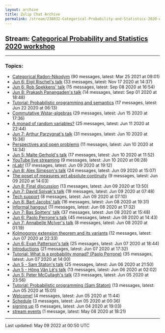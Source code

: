 ```yaml
---
layout: archive
title: Zulip Chat Archive
permalink: /stream/238032-Categorical-Probability-and-Statistics-2020-workshop/index.html
---
```


## Stream: [Categorical Probability and Statistics 2020 workshop](https://mattecapu.github.io/ct-zulip-archive/stream/238032-Categorical-Probability-and-Statistics-2020-workshop/index.html)
---

### Topics:

* [Categorical Radon-Nikodym](topic/topic_Categorical.20Radon-Nikodym.html) (90 messages, latest: Mar 25 2021 at 09:01)
* [Jun 6: Eigil Rischel's talk](topic/topic_Jun.206.3A.20Eigil.20Rischel's.20talk.html) (33 messages, latest: Nov 17 2020 at 14:37)
* [Jun 6: Rob Spekkens' talk](topic/topic_Jun.206.3A.20Rob.20Spekkens'.20talk.html) (15 messages, latest: Sep 08 2020 at 16:54)
* [Jun 8: Prakash Panangaden's talk](topic/topic_Jun.208.3A.20Prakash.20Panangaden's.20talk.html) (14 messages, latest: Sep 01 2020 at 18:48)
* [Tutorial: Probabilistic programming and semantics](topic/topic_Tutorial.3A.20Probabilistic.20programming.20and.20semantics.html) (17 messages, latest: Jun 22 2020 at 06:13)
* [Commutative Wstar-algebras](topic/topic_Commutative.20Wstar-algebras.html) (29 messages, latest: Jun 15 2020 at 17:36)
* [A monad of random variables?](topic/topic_A.20monad.20of.20random.20variables.3F.html) (25 messages, latest: Jun 11 2020 at 22:44)
* [Jun 7: Arthur Parzygnat's talk](topic/topic_Jun.207.3A.20Arthur.20Parzygnat's.20talk.html) (31 messages, latest: Jun 10 2020 at 15:36)
* [Perspectives and open problems](topic/topic_Perspectives.20and.20open.20problems.html) (11 messages, latest: Jun 10 2020 at 14:34)
* [Jun 5: Malte Gerhold's talk](topic/topic_Jun.205.3A.20Malte.20Gerhold's.20talk.html) (17 messages, latest: Jun 10 2020 at 11:52)
* [YouTube live streaming](topic/topic_YouTube.20live.20streaming.html) (9 messages, latest: Jun 10 2020 at 06:28)
* [nLab!](topic/topic_nLab!.html) (17 messages, latest: Jun 09 2020 at 19:12)
* [Jun 8: Alex Simpson's talk](topic/topic_Jun.208.3A.20Alex.20Simpson's.20talk.html) (24 messages, latest: Jun 09 2020 at 15:07)
* [The poset of measures wrt absolute continuity](topic/topic_The.20poset.20of.20measures.20wrt.20absolute.20continuity.html) (9 messages, latest: Jun 09 2020 at 14:03)
* [Jun 8: Final discussion](topic/topic_Jun.208.3A.20Final.20discussion.html) (13 messages, latest: Jun 09 2020 at 13:50)
* [Jun 7: David Spivak's talk](topic/topic_Jun.207.3A.20David.20Spivak's.20talk.html) (19 messages, latest: Jun 09 2020 at 07:48)
* [Tech support](topic/topic_Tech.20support.html) (8 messages, latest: Jun 09 2020 at 07:10)
* [Jun 8: Bart Jacobs' talk](topic/topic_Jun.208.3A.20Bart.20Jacobs'.20talk.html) (16 messages, latest: Jun 08 2020 at 19:31)
* [Informal hangout](topic/topic_Informal.20hangout.html) (11 messages, latest: Jun 08 2020 at 17:32)
* [Jun 7: Bas Spitters' talk](topic/topic_Jun.207.3A.20Bas.20Spitters'.20talk.html) (37 messages, latest: Jun 08 2020 at 15:48)
* [Jun 6: Paolo Perrone's talk](topic/topic_Jun.206.3A.20Paolo.20Perrone's.20talk.html) (45 messages, latest: Jun 08 2020 at 14:43)
* [Jun 7: Annabelle McIver's talk](topic/topic_Jun.207.3A.20Annabelle.20McIver's.20talk.html) (8 messages, latest: Jun 08 2020 at 01:19)
* [Kolmogorov extension theorem and its variants](topic/topic_Kolmogorov.20extension.20theorem.20and.20its.20variants.html) (12 messages, latest: Jun 07 2020 at 22:33)
* [Jun 6: Evan Patterson's talk](topic/topic_Jun.206.3A.20Evan.20Patterson's.20talk.html) (25 messages, latest: Jun 07 2020 at 18:44)
* [Introductions](topic/topic_Introductions.html) (21 messages, latest: Jun 07 2020 at 17:32)
* [Tutorial: What is a probability monad? (Paolo Perrone)](topic/topic_Tutorial.3A.20What.20is.20a.20probability.20monad.3F.20(Paolo.20Perrone).html) (35 messages, latest: Jun 07 2020 at 14:00)
* [Jun 5 - Sam Staton's talk](topic/topic_Jun.205.20-.20Sam.20Staton's.20talk.html) (25 messages, latest: Jun 06 2020 at 21:50)
* [Jun 5 - Hông Vân Lê's talk](topic/topic_Jun.205.20-.20H.C3.B4ng.20V.C3.A2n.20L.C3.AA's.20talk.html) (13 messages, latest: Jun 06 2020 at 02:02)
* [Jun 5: Peter McCullagh's talk](topic/topic_Jun.205.3A.20Peter.20McCullagh's.20talk.html) (23 messages, latest: Jun 05 2020 at 23:56)
* [Tutorial: Probabilistic programming (Sam Staton)](topic/topic_Tutorial.3A.20Probabilistic.20programming.20(Sam.20Staton).html) (13 messages, latest: Jun 05 2020 at 15:01)
* [Welcome!](topic/topic_Welcome!.html) (4 messages, latest: Jun 05 2020 at 11:44)
* [Schedule](topic/topic_Schedule.html) (3 messages, latest: Jun 05 2020 at 00:36)
* [signing up](topic/topic_signing.20up.html) (5 messages, latest: Jun 04 2020 at 19:03)
* [stream events](topic/topic_stream.20events.html) (1 message, latest: May 08 2020 at 18:21)

<hr><p>Last updated: May 09 2022 at 00:50 UTC</p>
